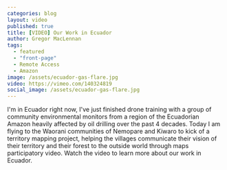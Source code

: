 ```yaml
---
categories: blog
layout: video
published: true
title: [VIDEO] Our Work in Ecuador
author: Gregor MacLennan
tags:
  - featured
  - "front-page"
  - Remote Access
  - Amazon
image: /assets/ecuador-gas-flare.jpg
video: https://vimeo.com/140324819
social_image: /assets/ecuador-gas-flare.jpg
---
```

I'm in Ecuador right now, I've just finished drone training with a group of community environmental monitors from a region of the Ecuadorian Amazon heavily affected by oil drilling over the past 4 decades. Today I am flying to the Waorani communities of Nemopare and Kiwaro to kick of a territory mapping project, helping the villages communicate their vision of their territory and their forest to the outside world through maps participatory video. <a class="play-link">Watch the video</a> to learn more about our work in Ecuador.
